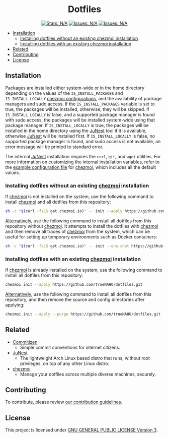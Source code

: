 <h1 align="center">
  Dotfiles
</h1>

<p align="center">
  <a href="https://github.com/trueNAHO/dotfiles/stargazers"
    ><img
      src="https://img.shields.io/github/stars/trueNAHO/dotfiles?colorA=363a4f&colorB=b7bdf8&style=for-the-badge"
      alt="Stars: N/A"
  /></a>
  <a href="https://github.com/trueNAHO/dotfiles/issues"
    ><img
      src="https://img.shields.io/github/issues/trueNAHO/dotfiles?colorA=363a4f&colorB=f5a97f&style=for-the-badge"
      alt="Issues: N/A"
  /></a>
  <a href="https://github.com/trueNAHO/dotfiles/contributors"
    ><img
      src="https://img.shields.io/github/contributors/trueNAHO/dotfiles?colorA=363a4f&colorB=a6da95&style=for-the-badge"
      alt="Issues: N/A"
  /></a>
</p>

- [Installation](#installation)
  - [Installing dotfiles without an existing chezmoi installation](#installing-dotfiles-without-an-existing-chezmoi-installation)
  - [Installing dotfiles with an existing chezmoi installation](#installing-dotfiles-with-an-existing-chezmoi-installation)
- [Related](#related)
- [Contributing](#contributing)
- [License](#license)

## Installation

Packages are installed either system-wide or in the home directory depending on
the values of the `IS_INSTALL_PACKAGES` and `IS_INSTALL_LOCALLY` [chezmoi
configurations](docs/chezmoi.yaml), and the availability of package managers and
sudo access. If the `IS_INSTALL_PACKAGES` variable is set to true, the packages
will be installed, otherwise, they will be skipped. If `IS_INSTALL_LOCALLY` is
false, and a supported package manager is found with sudo access, the packages
will be installed system-wide using that package manager. If
`IS_INSTALL_LOCALLY` is true, the packages will be installed in the home
directory using the [JuNest](https://github.com/fsquillace/junest) tool if it is
available, otherwise [JuNest](https://github.com/fsquillace/junest) will be
installed first. If `IS_INSTALL_LOCALLY` is false, no supported package manager
is found, and sudo access is not available, an error message will be printed to
standard error.

The internal [JuNest](https://github.com/fsquillace/junest) installation
requires the `curl`, `git`, and `wget` utilities. For more information on
customizing the internal installation variables, refer to the [example
configuration file](docs/chezmoi.yaml) for [chezmoi](https://chezmoi.io), which
includes all the default values.

### Installing dotfiles without an existing [chezmoi](https://chezmoi.io) installation

If [chezmoi](https://chezmoi.io) is not installed on the system, use the
following command to install [chezmoi](https://chezmoi.io) and all dotfiles from
this repository:

```bash
sh -c "$(curl -fsLS get.chezmoi.io)" -- init --apply https://github.com/trueNAHO/dotfiles.git
```

[Alternatively](https://www.chezmoi.io/reference/commands/init/#-one-shot), use
the following command to install all dotfiles from this repository without
[chezmoi](https://chezmoi.io). It attempts to install the dotfiles with
[chezmoi](https://chezmoi.io) and then remove all traces of
[chezmoi](https://chezmoi.io) from the system, which can be useful for setting
up temporary environments such as Docker containers:

```bash
sh -c "$(curl -fsLS get.chezmoi.io)" -- init --one-shot https://github.com/trueNAHO/dotfiles.git
```

### Installing dotfiles with an existing [chezmoi](https://chezmoi.io) installation

If [chezmoi](https://chezmoi.io) is already installed on the system, use the
following command to install all dotfiles from this repository:

```bash
chezmoi init --apply https://github.com/trueNAHO/dotfiles.git
```

[Alternatively](https://www.chezmoi.io/reference/commands/init/#-purge), use the
following command to install all dotfiles from this repository, and then remove
the source and config directories after applying:

```bash
chezmoi init --apply --purge https://github.com/trueNAHO/dotfiles.git
```

## Related

- [Commitizen](http://commitizen.github.io/cz-cli)
  - Simple commit conventions for internet citizens.
- [JuNest](https://github.com/fsquillace/junest)
  - The lightweight Arch Linux based distro that runs, without root privileges,
    on top of any other Linux distro.
- [chezmoi](https://chezmoi.io)
  - Manage your dotfiles across multiple diverse machines, securely.

## Contributing

To contribute, please review [our contribution
guidelines](docs/CONTRIBUTING.md).

## License

This project is licensed under [GNU GENERAL PUBLIC LICENSE Version 3](LICENSE).
